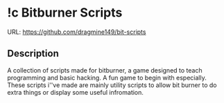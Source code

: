 # !c Bitburner Scripts
URL: https://github.com/dragmine149/bit-scripts

## Description
A collection of scripts made for bitburner, a game designed to teach programming and basic hacking. A fun game to begin with especially. These scripts i''ve made are mainly utility scripts to allow bit burner to do extra things or display some useful infromation.
